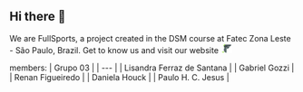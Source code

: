 ## Hi there 👋

We are FullSports, a project created in the DSM course at Fatec Zona Leste - São Paulo, Brazil. 
Get to know us and visit our website </a>
  <a href="https://www.fullsports.dev.br" target="_blank"><img src="https://raw.githubusercontent.com/fullSports/Sig3_components/main/public/icone.png" width="20"></a>
</p>

members:
| Grupo 03 |
| --- |
| Lisandra Ferraz de Santana |
| Gabriel Gozzi |
| Renan Figueiredo |
| Daniela Houck |
| Paulo H. C. Jesus |
